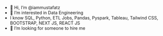 - 👋 Hi, I’m @iammustafatz
- 👀 I’m interested in Data Engineering
- I know SQL, Python, ETL Jobs, Pandas, Pyspark, Tableau, Tailwind CSS, BOOTSTRAP, NEXT JS, REACT JS
- 💞️ I’m looking for someone to hire me
